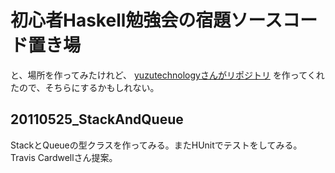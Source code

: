 初心者Haskell勉強会の宿題ソースコード置き場
===========================================

と、場所を作ってみたけれど、
[yuzutechnologyさんがリポジトリ](https://github.com/yuzutechnology/Community-Okabe2011)
を作ってくれたので、そちらにするかもしれない。

20110525_StackAndQueue
----------------------

StackとQueueの型クラスを作ってみる。またHUnitでテストをしてみる。
Travis Cardwellさん提案。
